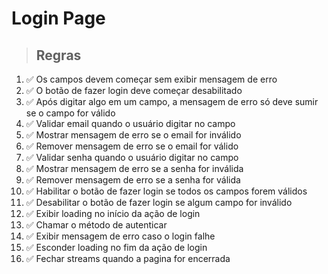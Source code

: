 # Login Page

> ## Regras
1.  ✅ Os campos devem começar sem exibir mensagem de erro
2.  ✅ O botão de fazer login deve começar desabilitado
3.  ✅ Após digitar algo em um campo, a mensagem de erro só deve sumir se o campo for válido
4.  ✅ Validar email quando o usuário digitar no campo
5.  ✅ Mostrar mensagem de erro se o email for inválido
6.  ✅ Remover mensagem de erro se o email for válido
7.  ✅ Validar senha quando o usuário digitar no campo
8.  ✅ Mostrar mensagem de erro se a senha for inválida
9.  ✅ Remover mensagem de erro se a senha for válida
10. ✅ Habilitar o botão de fazer login se todos os campos forem válidos
11. ✅ Desabilitar o botão de fazer login se algum campo for inválido
12.  ✅ Exibir loading no início da ação de login
13.  ✅ Chamar o método de autenticar
14.  ✅ Exibir mensagem de erro caso o login falhe
15.  ✅ Esconder loading no fim da ação de login
16.  ✅ Fechar streams quando a pagina for encerrada